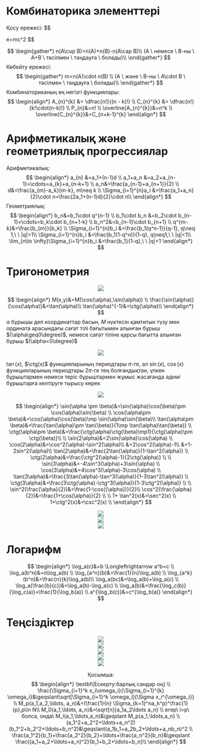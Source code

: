 # Комбинаторика элементтері
Қосу ережесі: 
$$

e=mc^2
$$

$$
\begin{gather*}
n(A\cup B)=n(A)+n(B)-n(A\cap B)\\
(A \ немесе \ В-ны \ А+B \ тәсілмен \ таңдауға \ болады)\\
\end{gather*}
$$
Көбейту ережесі:
$$
\begin{gather*}
m=n(A)\cdot n(B) \\
(A \ және \ В-ны \ А\cdot B \ тәсілмен \ таңдауға \ болады)\\
\end{gather*}
$$
Комбинаториканың ең негізгі функциялары:
$$
\begin{align*}
A_{n}^{k} &= \dfrac{n!}{(n - k)!} \\
C_{n}^{k} &= \dfrac{n!}{k!\cdot(n-k)!} \\
P_{n}&=n! \\
\overline{A_{n}^{k}}&=n^k \\
\overline{C_{n}^{k}}&=C_{n+k-1}^{k}
\end{align*}
$$
# Арифметикалық және геометриялық прогрессиялар
Арифметикалық:
$$
\begin{align*}
a_{n} &=a_1+(n-1)d \\
a_1+a_n &=a_2+a_{n-1}=\cdots=a_{k}+a_{n-k+1} \\
a_n&=\frac{a_{n-1}+a_{n+1}}{2} \\
d&=\frac{a_{m}-a_k}{m-k}, m\neq k \\
\Sigma_{i=1}^{n}a_i &=\frac{a_1+a_n}{2}\cdot n=\frac{2a_1+(n-1)d}{2}\cdot n\\
\end{align*}
$$
Геометриялық:
$$
\begin{align*}
b_n&=b_1\cdot q^{n-1} \\
b_1\cdot b_n &=b_2\cdot b_{n-1}=\cdots=b_k\cdot b_{n+1-k} \\
b_n^2&=b_{n-1}\cdot b_{n+1} \\
q^{m-k}&=\frac{b_{m}}{b_k} \\
\Sigma_{i=1}^{n}b_i &=\frac{b_1(q^n-1)}{q-1}, q\neq 1,\ \ |q|>1\\
\Sigma_{i=1}^{n}b_i &=\frac{b_1(1-q^n)}{1-q}, q\neq1,\ \ |q|<1\\
\lim_{n\to \infty}\Sigma_{i=1}^{n}b_i &=\frac{b_1}{1-q},\ \ |q|<1
\end{align*} 
$$


# Тригонометрия
<div style="text-align: center;">
<img src="https://i.upmath.me/svg/%24%24%0A%5Cbegin%7Btikzpicture%7D%5Bscale%3D3%5D%0A%20%20%25%20Unit%20circle%0A%20%20%5Cdraw%20(0%2C0)%20circle%20%5Bradius%3D1%5D%3B%0A%20%20%25%20Axis%0A%20%20%5Cdraw%5B-latex%5D%20(-1.2%2C0)%20--%20(1.2%2C0)%20node%5Bright%5D%20%7B%24x%24%7D%3B%0A%20%20%5Cdraw%5B-latex%5D%20(0%2C-1.2)%20--%20(0%2C1.2)%20node%5Babove%5D%20%7B%24y%24%7D%3B%0A%20%20%25%20Angles%0A%20%20%5Cdraw%5Bred%2Cthick%5D%20(0%2C0)%20--%20(30%3A1)%3B%0A%20%20%5Cdraw%5Bred%2Cthick%5D%20(0%2C0)%20--%20(0%3A0.867)%3B%0A%20%20%5Cdraw%5Bred%2Cthick%5D%20(30%3A0.3)%20arc%20(30%3A0%3A0.3)%3B%0A%20%20%5Cnode%5Bred%2Cright%5D%20at%20(15%3A0.4)%20%7B%24%5Calpha%24%7D%3B%0A%20%20%25%20Labels%0A%20%20%5Cnode%5Babove%20right%5D%20at%20(30%3A1)%20%7B%24M(%5Ccos%20%5Calpha%2C%20%5Csin%20%5Calpha)%24%7D%3B%0A%20%20%5Cdraw%5Bdashed%5D%20(30%3A1)%20--%20(30%3A1%20%7C-%200%2C0)%20node%5Bbelow%5D%20%7B%24%5Ccos%20%5Calpha%24%7D%3B%0A%20%20%5Cdraw%5Bdashed%5D%20(30%3A1)%20--%20(30%3A1%20-%7C%200%2C0)%20node%5Bleft%5D%20%7B%24%5Csin%20%5Calpha%24%7D%3B%0A%5Cend%7Btikzpicture%7D%0A%24%24" />
</div>

$$
\begin{align*}
M(x,y)&=M(\cos(\alpha),\sin(\alpha)) \\
\frac{\sin(\alpha)}{\cos(\alpha)}&=\tan(\alpha)\\
\tan(\alpha)^{-1}&=\ctg(\alpha)\\
\end{align*}
$$
$\alpha$ бұрышы деп координаттар басын, $М$ нүктесін қамтитын түзу мен ордината арасындағы сағат тілі бағытымен алынған бұрыш $(\alpha\geq0\degree)$, немесе сағат тіліне қарсы бағытта алынған бұрыш $(\alpha<0\degree)$


<div style="text-align: center;">
<img src="https://i.upmath.me/svg/%24%24%0A%5Cbegin%7Btabular%7D%7B%7Cc%7Cc%7Cc%7Cc%7Cc%7Cc%7C%7D%0A%5Chline%0A%5Ctext%7BAngle%7D%20%26%20%5Ctext%7BRadians%7D%20%26%20%24%5Csin(%5Ctheta)%24%20%26%20%24%5Ccos(%5Ctheta)%24%20%26%20%24%5Ctan(%5Ctheta)%24%20%26%20%24%5Ccot(%5Ctheta)%24%20%5C%5C%0A%5Chline%0A%240%5E%5Ccirc%24%20%20%26%20%240%24%20%26%20%240%24%20%26%20%241%24%20%26%20%240%24%20%26%20%24%20-%20%24%20%5C%5C%0A%2430%5E%5Ccirc%24%20%20%26%20%24%5Cfrac%7B%5Cpi%7D%7B6%7D%24%20%26%20%24%5Cfrac%7B1%7D%7B2%7D%24%20%26%20%24%5Cfrac%7B%5Csqrt%7B3%7D%7D%7B2%7D%24%20%26%20%24%5Cfrac%7B%5Csqrt%7B3%7D%7D%7B3%7D%24%26%20%24%5Csqrt%7B3%7D%24%5C%5C%0A%2445%5E%5Ccirc%24%20%20%26%20%24%5Cfrac%7B%5Cpi%7D%7B4%7D%24%20%26%20%24%5Cfrac%7B%5Csqrt%7B2%7D%7D%7B2%7D%24%20%26%20%24%5Cfrac%7B%5Csqrt%7B2%7D%7D%7B2%7D%24%20%26%20%241%24%26%20%241%24%20%5C%5C%0A%2460%5E%5Ccirc%24%20%20%26%20%24%5Cfrac%7B%5Cpi%7D%7B3%7D%24%20%26%20%24%5Cfrac%7B%5Csqrt%7B3%7D%7D%7B2%7D%24%20%26%20%24%5Cfrac%7B1%7D%7B2%7D%24%20%26%20%24%5Csqrt%7B3%7D%24%20%26%24%5Cfrac%7B%5Csqrt%7B3%7D%7D%7B3%7D%24%5C%5C%0A%2490%5E%5Ccirc%24%20%20%26%20%24%5Cfrac%7B%5Cpi%7D%7B2%7D%24%20%26%20%241%24%20%26%20%240%24%20%26%20%24-%24%20%26%20%240%24%5C%5C%0A%24180%5E%5Ccirc%24%20%20%26%20%24%5Cpi%24%20%26%20%240%24%20%26%20%24-1%24%20%26%20%240%24%20%26%20%24-%24%5C%5C%0A%24270%5E%5Ccirc%24%20%20%26%20%24%5Cfrac%7B3%5Cpi%7D%7B2%7D%24%20%26%20%24-1%24%20%26%20%240%24%20%26%20%24-%24%20%26%20%240%24%5C%5C%0A%24360%5E%5Ccirc%24%20%20%26%20%242%5Cpi%24%20%26%20%240%24%20%26%20%241%24%20%26%20%240%24%20%26%24-%24%5C%5C%0A%5Chline%0A%5Cend%7Btabular%7D%0A%24%24" />
</div>

$\tan(x)$, $\ctg(x)$ функцияларының периодтары $\pi$-ге, ал $\sin(x)$,   $\cos(x)$ функцияларының  периодтары $2\pi$-ге тең  болғандықтан,  үлкен бұрыштармен немесе теріс бұрыштармен жұмыс жасағанда $\textit{әдемі}$ бұрыштарға келтіруге тырысу керек


<div style="text-align: center;">
<img src="https://avatars.mds.yandex.net/i?id=5f770acbbf5293e7f1672e3f2dcb7bb6_l-5141122-images-thumbs&n=13" />
</div>

$$
\begin{align*}
\sin(\alpha \pm \beta)&=\sin(\alpha)\cos(\beta)\pm \cos(\alpha)\sin(\beta) \\
\cos(\alpha\pm \beta)&=\cos(\alpha)\cos(\beta)\mp \sin(\alpha)\sin(\beta)\\
\tan(\alpha\pm \beta)&=\frac{\tan(\alpha)\pm \tan(\beta)}{1\mp \tan(\alpha)\tan(\beta)} \\
\ctg(\alpha\pm \beta)&=\frac{\ctg(\alpha)\ctg(\beta)\mp1}{\ctg(\alpha)\pm \ctg(\beta)}\\
\\
\sin(2\alpha)&=2\sin(\alpha)\cos(\alpha) \\
\cos(2\alpha)&=\cos^2(\alpha)-\sin^2(\alpha)\\
&=2\cos^2(\alpha)-1\\
&=1-2sin^2(\alpha)\\
\tan(2\alpha)&=\frac{2\tan(\alpha)}{1-\tan^2(\alpha)} \\
\ctg(2\alpha)&=\frac{\ctg^2(\alpha)-1}{2\ctg(\alpha)} \\
\\
\sin(3\alpha)&=-4\sin^3(\alpha)+3\sin(\alpha) \\
\cos(3\alpha)&=4\cos^3(\alpha)-3\cos(\alpha) \\
\tan(3\alpha)&=\frac{3\tan(\alpha)-\tan^3(\alpha)}{1-3\tan^2(\alpha)} \\
\ctg(3\alpha)&=\frac{3\ctg(\alpha)-\ctg^3(\alpha)}{1-3\ctg^2(\alpha)} \\
\\
\sin^2(\frac{\alpha}{2})&=\frac{1-\cos({\alpha})}{2}\\
\cos^2(\frac{\alpha}{2})&=\frac{1+\cos(\alpha)}{2} \\
\\
1+ \tan^2(x)&=\sec^2(x) \\
1+\ctg^2(x)&=\csc^2(x) \\
\end{align*}
$$
<div style="text-align: center;">
<img src="https://avatars.mds.yandex.net/i?id=930866c37de39f321a5f533cec4802a1_l-4902542-images-thumbs&n=13" />
</div>

<div style="text-align: center;">
<img src="https://avatars.mds.yandex.net/i?id=8a842315952c70e853af2f6ffe0bb121_sr-4866980-images-thumbs&n=13" />
</div>

<div style="text-align: center;">
<img src="https://avatars.mds.yandex.net/i?id=9aca651075b060200b2e7fa892b8821d-3184375-images-thumbs&n=13" />
</div>

# Логарифм
$$
\begin{align*}
\log_a(c)&=b \Longleftrightarrow a^b=c \\
\log_a(b^n)&=n\log_a(b) \\
\log_{a^n}(b)&=\frac{1}{n}\log_a(b) \\
\log_{a^k}(b^n)&=\frac{n}{k}\log_a(b)\\
\log_a(bc)&=\log_a(b)+\log_a(c) \\
\log_a(\frac{b}{c})&=\log_a(b)-\log_a(c) \\
\log_a(b)&=\frac{\log_c(b)}{\log_c(a)}=\frac{1}{\log_b(a)} \\
a^{\log_b(c)}&=c^{\log_b(a)}
\end{align*}
$$
# Теңсіздіктер
<div style="text-align: center;">
<img src="https://fmclass.ru/inc/pictures/45f87657fba764173fb7d8b0befb2ee8.png" />
<div style="text-align: center;">
<img src="https://yourtutor.info/wp-content/ql-cache/quicklatex.com-34af13aef4473e853fa9a650beb987a8_l3.png" />
</div>
<div style="text-align: center;">
<img src="https://yourtutor.info/wp-content/ql-cache/quicklatex.com-994b4985d3419941de51c48ab376cb44_l3.png" />
</div>
<div style="text-align: center;">
<img src="https://yourtutor.info/wp-content/ql-cache/quicklatex.com-42e1e1de50728d7438f88640f80f7cd9_l3.png" />
</div>
<div style="text-align: center;">
<img src="https://avatars.mds.yandex.net/i?id=bef5715f911c3529dc2fd16b23ef797e-3734103-images-thumbs&n=13" />
</div>

Қосымша:
$$
\begin{align*}
\textbf{Ескерту:барлық сандар оң} \\
\frac{\Sigma_{i=1}^k x_i\omega_i}{\Sigma_{i=1}^{k} \omega_i}&\geqslant\sqrt[\Sigma_{i=1}^k \omega_i]{\Sigma x_i^{\omega_i}} \\
M_p(a_1,a_2,\ldots, a_n)&=(\frac{1}{n} \Sigma_{k=1}^na_k^p)^\frac{1}{p},p\in N\\
M_0(a_1,\ldots, a_n)&=\sqrt[n]{a_1a_2\ldots a_n} \\
егер\ l>p\ болса, онда\ M_l(a_1,\ldots,a_n)&\geqslant M_p(a_1,\ldots,a_n) \\
(a_1^2+a_2^2+\ldots+a_n^2)(b_1^2+b_2^2+\ldots+b_n^2)&\geqslant(a_1b_1+a_2b_2+\ldots+a_nb_n)^2 \\
\frac{a_1^2}{b_1}+\frac{a_2^2}{b_2}+\ldots+\frac{a_n^2}{b_n}&\geqslant \frac{(a_1+a_2+\ldots+a_n)^2}{b_1+b_2+\ldots+b_n}\\
\end{align*}
$$

